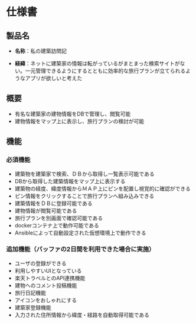 # 仕様書

## 製品名

* **名称**：私の建築訪問記

* **経緯**：ネットに建築家の情報は転がっているがまとまった検索サイトがない。一元管理できるようにするとともに効率的な旅行プランが立てられるようなアプリが欲しいと考えた

## 概要

- 有名な建築家の建物情報をDBで管理し、閲覧可能
- 建物情報をマップ上に表示し、旅行プランの検討が可能

## 機能

### 必須機能

- 建築物を建築家で検索、ＤＢから取得し一覧表示可能である
- DBから取得した建築情報をマップ上に表示する
- 建築物の経度、緯度情報からＭＡＰ上にピンを配置し視覚的に確認ができる
- ピン情報をクリックすることで旅行プランへ組み込みできる
- 建築情報をＤＢに登録可能である
- 建物情報が閲覧可能である
- 旅行プランを別画面で確認可能である
- dockerコンテナ上で動作可能である
- Ansibleによって自動設定された仮想環境上で動作できる

### 追加機能（バッファの2日間を利用できた場合に実施）
- ユーザの登録ができる
- 利用しやすいUIとなっている
- 楽天トラベルとのAPI連携機能
- 建物へのコメント投稿機能
- 旅行日記機能
- アイコンをおしゃれにする
- 建築家登録機能
- 入力された住所情報から緯度・経路を自動取得可能である


